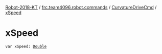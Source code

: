[Robot-2018-KT](../../index.md) / [frc.team4096.robot.commands](../index.md) / [CurvatureDriveCmd](index.md) / [xSpeed](./x-speed.md)

# xSpeed

`var xSpeed: `[`Double`](https://kotlinlang.org/api/latest/jvm/stdlib/kotlin/-double/index.html)